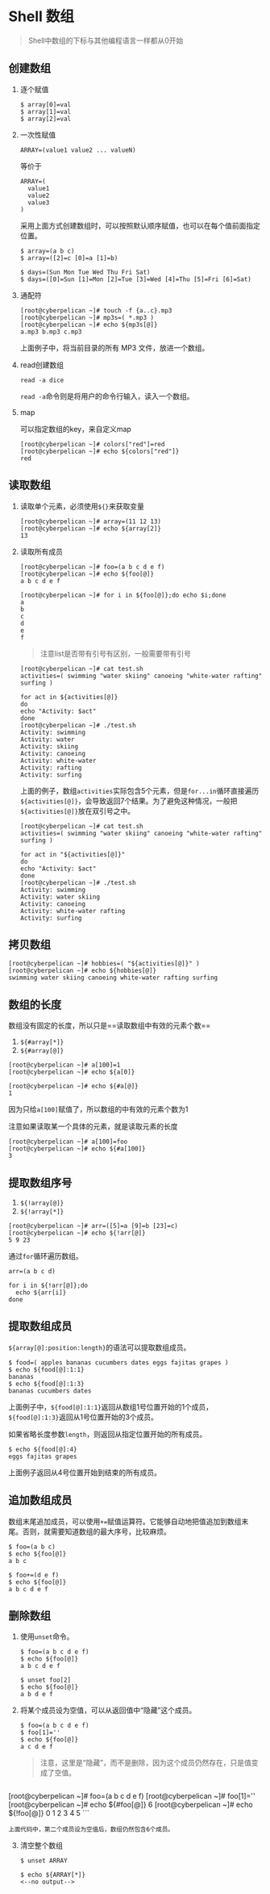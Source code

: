 # Shell 数组

> Shell中数组的下标与其他编程语言一样都从0开始

## 创建数组

1. 逐个赋值

   ```
   $ array[0]=val
   $ array[1]=val
   $ array[2]=val
   ```

2. 一次性赋值

   ```
   ARRAY=(value1 value2 ... valueN)
   ```

   等价于

   ```
   ARRAY=(
     value1
     value2
     value3
   )
   ```

   采用上面方式创建数组时，可以按照默认顺序赋值，也可以在每个值前面指定位置。

   ```
   $ array=(a b c)
   $ array=([2]=c [0]=a [1]=b)
   
   $ days=(Sun Mon Tue Wed Thu Fri Sat)
   $ days=([0]=Sun [1]=Mon [2]=Tue [3]=Wed [4]=Thu [5]=Fri [6]=Sat)
   ```

3. 通配符

   ```
   [root@cyberpelican ~]# touch -f {a..c}.mp3
   [root@cyberpelican ~]# mp3s=( *.mp3 )
   [root@cyberpelican ~]# echo ${mp3s[@]}
   a.mp3 b.mp3 c.mp3
   ```

   上面例子中，将当前目录的所有 MP3 文件，放进一个数组。

4. read创建数组

   ```
   read -a dice
   ```

   `read -a`命令则是将用户的命令行输入，读入一个数组。

5. map

   可以指定数组的key，来自定义map

   ```
   [root@cyberpelican ~]# colors["red"]=red
   [root@cyberpelican ~]# echo ${colors["red"]}
   red
   ```

   

## 读取数组

1. 读取单个元素，必须使用`${}`来获取变量

   ```
   [root@cyberpelican ~]# array=(11 12 13)
   [root@cyberpelican ~]# echo ${array[2]}
   13
   ```

2. 读取所有成员

   ```
   [root@cyberpelican ~]# foo=(a b c d e f)
   [root@cyberpelican ~]# echo ${foo[@]}
   a b c d e f
   ```

   ```
   [root@cyberpelican ~]# for i in ${foo[@]};do echo $i;done
   a
   b
   c
   d
   e
   f
   ```

   > 注意list是否带有引号有区别，一般需要带有引号

   ```
   [root@cyberpelican ~]# cat test.sh 
   activities=( swimming "water skiing" canoeing "white-water rafting" surfing )
   
   for act in ${activities[@]}
   do
   echo "Activity: $act"
   done
   [root@cyberpelican ~]# ./test.sh 
   Activity: swimming
   Activity: water
   Activity: skiing
   Activity: canoeing
   Activity: white-water
   Activity: rafting
   Activity: surfing
   ```

   上面的例子，数组`activities`实际包含5个元素，但是`for...in`循环直接遍历`${activities[@]}`，会导致返回7个结果。为了避免这种情况，一般把`${activities[@]}`放在双引号之中。

   ```
   [root@cyberpelican ~]# cat test.sh 
   activities=( swimming "water skiing" canoeing "white-water rafting" surfing )
   
   for act in "${activities[@]}"
   do
   echo "Activity: $act"
   done
   [root@cyberpelican ~]# ./test.sh 
   Activity: swimming
   Activity: water skiing
   Activity: canoeing
   Activity: white-water rafting
   Activity: surfing
   
   ```

## 拷贝数组

```
[root@cyberpelican ~]# hobbies=( "${activities[@]}" )
[root@cyberpelican ~]# echo ${hobbies[@]}
swimming water skiing canoeing white-water rafting surfing
```

## 数组的长度

数组没有固定的长度，所以只是==读取数组中有效的元素个数==

1. `${#array[*]}`
2. `${#array[@]}`

```
[root@cyberpelican ~]# a[100]=1
[root@cyberpelican ~]# echo ${a[0]}

[root@cyberpelican ~]# echo ${#a[@]}
1

```

因为只给`a[100]`赋值了，所以数组的中有效的元素个数为1

注意如果读取某一个具体的元素，就是读取元素的长度

```
[root@cyberpelican ~]# a[100]=foo
[root@cyberpelican ~]# echo ${#a[100]}
3
```

## 提取数组序号

1. `${!array[@]}`
2. `${!array[*]}`

```
[root@cyberpelican ~]# arr=([5]=a [9]=b [23]=c)
[root@cyberpelican ~]# echo ${!arr[@]}
5 9 23
```

通过`for`循环遍历数组。

```
arr=(a b c d)

for i in ${!arr[@]};do
  echo ${arr[i]}
done
```

## 提取数组成员

`${array[@]:position:length}`的语法可以提取数组成员。

```
$ food=( apples bananas cucumbers dates eggs fajitas grapes )
$ echo ${food[@]:1:1}
bananas
$ echo ${food[@]:1:3}
bananas cucumbers dates
```

上面例子中，`${food[@]:1:1}`返回从数组1号位置开始的1个成员，`${food[@]:1:3}`返回从1号位置开始的3个成员。

如果省略长度参数`length`，则返回从指定位置开始的所有成员。

```
$ echo ${food[@]:4}
eggs fajitas grapes
```

上面例子返回从4号位置开始到结束的所有成员。

## 追加数组成员

数组末尾追加成员，可以使用`+=`赋值运算符。它能够自动地把值追加到数组末尾。否则，就需要知道数组的最大序号，比较麻烦。

```
$ foo=(a b c)
$ echo ${foo[@]}
a b c

$ foo+=(d e f)
$ echo ${foo[@]}
a b c d e f
```

## 删除数组

1. 使用`unset`命令。

   ```
   $ foo=(a b c d e f)
   $ echo ${foo[@]}
   a b c d e f
   
   $ unset foo[2]
   $ echo ${foo[@]}
   a b d e f
   ```

2. 将某个成员设为空值，可以从返回值中“隐藏”这个成员。

   ```
   $ foo=(a b c d e f)
   $ foo[1]=''
   $ echo ${foo[@]}
   a c d e f
   ```

   > 注意，这里是“隐藏”，而不是删除，因为这个成员仍然存在，只是值变成了空值。

    ```
 [root@cyberpelican ~]# foo=(a b c d e f)
    [root@cyberpelican ~]# foo[1]=''
    [root@cyberpelican ~]# echo ${#foo[@]}
    6
    [root@cyberpelican ~]# echo ${!foo[@]}
    0 1 2 3 4 5
    ```
   
    上面代码中，第二个成员设为空值后，数组仍然包含6个成员。

3. 清空整个数组

   ```
   $ unset ARRAY
   
   $ echo ${ARRAY[*]}
   <--no output-->
   ```

   
